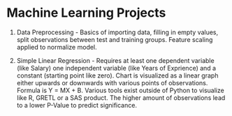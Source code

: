 # Machine Learning Projects

1. Data Preprocessing - Basics of importing data, filling in empty values, split observations between test and training groups. Feature scaling applied to normalize model.

2. Simple Linear Regression - Requires at least one dependent variable (like Salary) one independent variable (like Years of Exprience) and a constant (starting point like zero). Chart is visualized as a linear graph either upwards or downwards with various points of observations. Formula is Y = MX + B. Various tools exist outside of Python to visualize like R, GRETL or a SAS product. The higher amount of observations lead to a lower P-Value to predict significance.